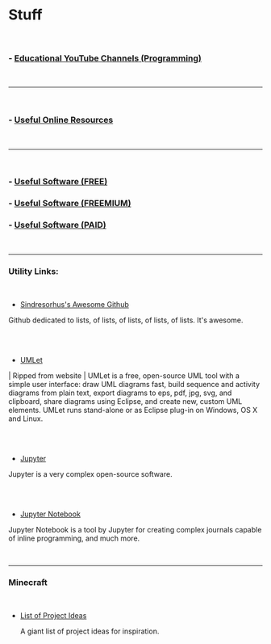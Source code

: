# Stuff

<br>

###  - [Educational YouTube Channels (Programming)](https://github.com/blatant-trapdoor/cavann-s-utility-repository/blob/master/ReadMe's/educational-youtube-channels-(programming).md)

</br>

---

<br>

###  - [Useful Online Resources](https://github.com/blatant-trapdoor/cavann-s-utility-repository/blob/master/ReadMe's/usefulonlineresources.md)

</br>

---

<br>

###  - [Useful Software (FREE)](https://github.com/blatant-trapdoor/cavann-s-utility-repository/blob/master/ReadMe's/usefulsoftware(free).md)

###  - [Useful Software (FREEMIUM)](https://github.com/blatant-trapdoor/cavann-s-utility-repository/blob/master/ReadMe's/usefulsoftware(freemium).md)

###  - [Useful Software (PAID)](https://github.com/blatant-trapdoor/cavann-s-utility-repository/blob/master/ReadMe's/usefulsoftware(paid).md)

</br>

---

### Utility Links:



<br>

 - [Sindresorhus's Awesome Github](https://github.com/sindresorhus/awesome)

<p> Github dedicated to lists, of lists, of lists, of lists, of lists. It's awesome. </p>

</br>



<br>

 - [UMLet](https://www.umlet.com/)

<p> | Ripped from website | UMLet is a free, open-source UML tool with a simple user interface: draw UML diagrams fast, build sequence and activity diagrams from plain text, export diagrams to eps, pdf, jpg, svg, and clipboard, share diagrams using Eclipse, and create new, custom UML elements. UMLet runs stand-alone or as Eclipse plug-in on Windows, OS X and Linux. </p>

</br>



<br>

 - [Jupyter](https://jupyter.org/)

<p> Jupyter is a very complex open-source software. </p>

</br>



<br>

 - [Jupyter Notebook](https://jupyter.org/)
 
 <p> Jupyter Notebook is a tool by Jupyter for creating complex journals capable of inline programming, and much more. </p>

</br>

---



### Minecraft



<br>



- [List of Project Ideas](https://github.com/blatant-trapdoor/cavann-s-utility-repository/blob/master/ReadMe's/Minecraft-List-of-Project-Ideas.md)

  <p>  A giant list of project ideas for inspiration. </p>
